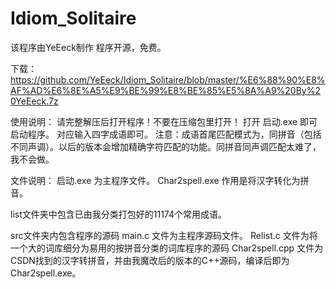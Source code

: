 # Idiom_Solitaire
该程序由YeEeck制作
程序开源，免费。

下载：https://github.com/YeEeck/Idiom_Solitaire/blob/master/%E6%88%90%E8%AF%AD%E6%8E%A5%E9%BE%99%E8%BE%85%E5%8A%A9%20By%20YeEeck.7z

使用说明：
请完整解压后打开程序！不要在压缩包里打开！
打开 启动.exe 即可启动程序。
对应输入四字成语即可。
注意：成语首尾匹配模式为，同拼音（包括不同声调）。以后的版本会增加精确字符匹配的功能。同拼音同声调匹配太难了，我不会做。

文件说明：
启动.exe 为主程序文件。
Char2spell.exe 作用是将汉字转化为拼音。

list文件夹中包含已由我分类打包好的11174个常用成语。

src文件夹内包含程序的源码
main.c 文件为主程序源码文件。
Relist.c 文件为将一个大的词库细分为易用的按拼音分类的词库程序的源码
Char2spell.cpp 文件为CSDN找到的汉字转拼音，并由我魔改后的版本的C++源码，编译后即为 Char2spell.exe。
